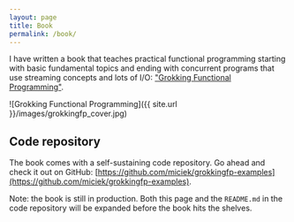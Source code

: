 ```yaml
---
layout: page
title: Book
permalink: /book/
---
```


I have written a book that teaches practical functional programming starting with basic fundamental topics and ending with concurrent programs that use streaming concepts and lots of I/O: ["Grokking Functional Programming"](https://www.manning.com/books/grokking-functional-programming?utm_source=michal&utm_medium=affiliate&utm_campaign=book_khan_grokking_6_26_19&a_aid=michal&a_bid=7c041142).

![Grokking Functional Programming]({{ site.url }}/images/grokkingfp_cover.jpg)

## Code repository
The book comes with a self-sustaining code repository. Go ahead and check it out on GitHub: [https://github.com/miciek/grokkingfp-examples](https://github.com/miciek/grokkingfp-examples).

Note: the book is still in production. Both this page and the `README.md` in the code repository will be expanded before the book hits the shelves.
